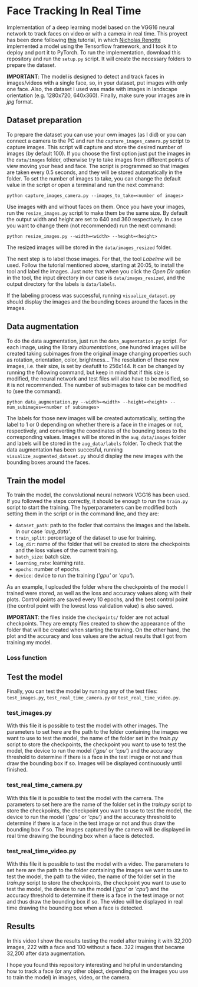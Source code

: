 # Face Tracking In Real Time
Implementation of a deep learning model based on the VGG16 neural network to track faces on video or with a camera in real time. This proyect has been done following [this](https://www.youtube.com/watch?v=N_W4EYtsa10&t=6473s) tutorial, in which [Nicholas Renotte](https://www.youtube.com/@NicholasRenotte) implemented a model using the Tensorflow framework, and I took it to deploy and port it to PyTorch. To run the implementation, download this repository and run the ```setup.py``` script. It will create the necessary folders to prepare the dataset.

**IMPORTANT**: The model is designed to detect and track faces in images/videos with a single face, so, in your dataset, put images with only one face. Also, the dataset I used was made with images in landscape orientation (e.g. 1280x720, 640x360). Finally, make sure your images are in _jpg_ format.


## Dataset preparation
To prepare the dataset you can use your own images (as I did) or you can connect a camera to the PC and run the ```capture_images_camera.py``` script to capture images. This script will capture and store the desired number of images (by default 100). If you choose the first option just put the images in the ```data/images``` folder, otherwise try to take images from different points of view moving your head and face. The script is programmed so that images are taken every 0.5 seconds, and they will be stored automatically in the folder. To set the number of images to take, you can change the default value in the script or open a terminal and run the next command:
```
python capture_images_camera.py --images_to_take=<number of images>
```
Use images with and without faces on them. Once you have your images, run the ```resize_images.py``` script to make them be the same size. By default the output width and height are set to 640 and 360 respectively. In case you want to change them (not recommended) run the next command:
```
python resize_images.py --width=<width> --height=<height>
```
The resized images will be stored in the ```data/images_resized``` folder.

The next step is to label those images. For that, the tool _Labelme_ will be used. Follow the tutorial mentioned above, starting at 20:05, to install the tool and label the images. Just note that when you click the _Open Dir_ option in the tool, the input directory in our case is ```data/images_resized```, and the output directory for the labels is ```data/labels```.

If the labeling process was successful, running ```visualize_dataset.py``` should display the images and the bounding boxes around the faces in the images.


## Data augmentation
To do the data augmentation, just run the ```data_augmentation.py``` script. For each image, using the library _albumentations_, one hundred images will be created taking subimages from the original image changing properties such as rotation, orientation, color, brightness... The resolution of these new images, i.e. their size, is set by deafutlt to 256x144. It can be changed by running the following command, but keep in mind that if this size is modified, the neural network and test files will also have to be modified, so it is not recommended. The number of subimages to take can be modified to (see the command).
```
python data_augmentation.py --width=<width> --height=<height> --num_subimages=<number of subimages>
```
The labels for those new images will be created automatically, setting the label to 1 or 0 depending on whether there is a face in the images or not, respectively, and converting the coordinates of the bounding boxes to the corresponding values. Images will be stored in the ```aug_data/images``` folder and labels will be stored in the ```aug_data/labels``` folder. To check that the data augmentation has been succesful, running ```visualize_augmented_dataset.py``` should display the new images with the bounding boxes around the faces.

## Train the model
To train the model, the convolutional neural network VGG16 has been used. If you followed the steps correctly, it should be enough to run the ```train.py``` script to start the training. The hyperparameters can be modified both setting them in the script or in the command line, and they are:
- ```dataset_path```: path to the fodler that contains the images and the labels. In our case _'aug_data'_.
- ```train_split```: percentage of the dataset to use for training.
- ```log_dir```: name of the folder that will be created to store the checkpoints and the loss values of the current training.
- ```batch_size```: batch size.
- ```learning_rate```: learning rate.
- ```epochs```: number of epochs.
- ```device```: device to run the training (_'gpu'_ or _'cpu'_).

As an example, I uploaded the folder where the checkpoints of the model I trained were stored, as well as the loss and accuracy values along with their plots. Control points are saved every 10 epochs, and the best control point (the control point with the lowest loss validation value) is also saved.

**IMPORTANT**: the files inside the ```checkpoints/``` folder are not actual checkpoints. They are empty files created to show the appearance of the folder that will be created when starting the training. On the other hand, the plot and the accuracy and loss values are the actual results that I got from training my model.

### Loss function

## Test the model
Finally, you can test the model by running any of the test files: ```test_images.py```, ```test_real_time_camera.py``` or ```test_real_time_video.py```.

### test_images.py
With this file it is possible to test the model with other images. The parameters to set here are the path to the folder containing the images we want to use to test the model, the name of the folder set in the _train.py_ script to store the checkpoints, the checkpoint you want to use to test the model, the device to run the model (_'gpu'_ or _'cpu'_) and the accuracy threshold to determine if there is a face in the test image or not and thus draw the bounding box if so. Images will be displayed continuously until finished.

### test_real_time_camera.py
With this file it is possible to test the model with the camera. The parameters to set here are the name of the folder set in the _train.py_ script to store the checkpoints, the checkpoint you want to use to test the model, the device to run the model (_'gpu'_ or _'cpu'_) and the accuracy threshold to determine if there is a face in the test image or not and thus draw the bounding box if so. The images captured by the camera will be displayed in real time drawing the bounding box when a face is detected.

### test_real_time_video.py
With this file it is possible to test the model with a video. The parameters to set here are the path to the folder containing the images we want to use to test the model, the path to the video, the name of the folder set in the _train.py_ script to store the checkpoints, the checkpoint you want to use to test the model, the device to run the model (_'gpu'_ or _'cpu'_) and the accuracy threshold to determine if there is a face in the test image or not and thus draw the bounding box if so. The video will be displayed in real time drawing the bounding box when a face is detected.

## Results
In this video I show the results testing the model after training it with 32,200 images, 222 with a face and 100 without a face. 322 images that became 32,200 after data augmentation.

I hope you found this repository interesting and helpful in understanding how to track a face (or any other object, depending on the images you use to train the model) in images, video, or the camera.
